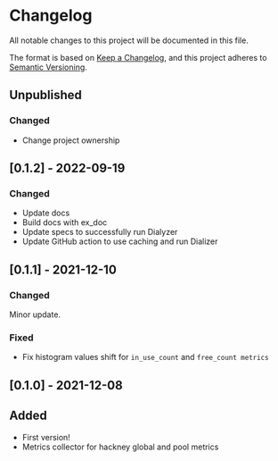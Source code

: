 # Changelog
All notable changes to this project will be documented in this file.

The format is based on [Keep a Changelog](https://keepachangelog.com/en/1.0.0/),
and this project adheres to [Semantic Versioning](https://semver.org/spec/v2.0.0.html).

## Unpublished

### Changed
- Change project ownership

## [0.1.2] - 2022-09-19
### Changed
- Update docs
- Build docs with ex_doc
- Update specs to successfully run Dialyzer
- Update GitHub action to use caching and run Dializer

## [0.1.1] - 2021-12-10

### Changed
Minor update.

### Fixed
- Fix histogram values shift for `in_use_count` and `free_count metrics`

## [0.1.0] - 2021-12-08

## Added
- First version!
- Metrics collector for hackney global and pool metrics
